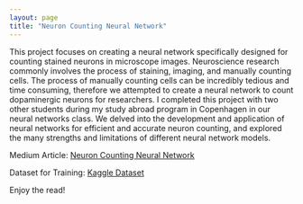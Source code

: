 ```yaml
---
layout: page
title: "Neuron Counting Neural Network"
---
```


This project focuses on creating a neural network specifically designed for counting stained neurons in microscope images. Neuroscience research commonly involves the process of staining, imaging, and manually counting cells. The process of manually counting cells can be incredibly tedious and time consuming, therefore we attempted to create a neural network to count dopaminergic neurons for researchers. I completed this project with two other students during my study abroad program in Copenhagen in our neural networks class. We delved into the development and application of neural networks for efficient and accurate neuron counting, and explored the many strengths and limitations of different neural network models.

Medium Article: [Neuron Counting Neural Network](https://medium.com/@jgb2162/neuron-counting-neural-network-c2340391d756)

Dataset for Training: [Kaggle Dataset](https://www.kaggle.com/datasets/jamiebergen/neurondata-th-anna1)

Enjoy the read!
